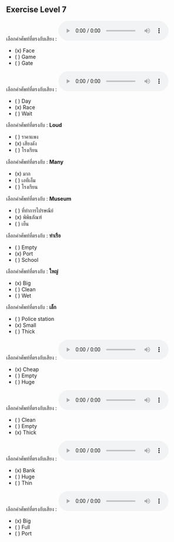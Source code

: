 ## Exercise Level 7

เลือกคำศัพท์ที่ตรงกับเสียง :  ![](/media/audio/face.mp3) 
 - (x) Face
 - ( ) Game
 - ( ) Gate


เลือกคำศัพท์ที่ตรงกับเสียง :  ![](/media/audio/race.mp3) 
 - ( ) Day
 - (x) Race
 - ( ) Wait


 เลือกคำศัพท์ที่ตรงกับ : **Loud**
 - ( ) ราคาแพง
 - (x) เสียงดัง
 - ( ) โรงเรียน

 เลือกคำศัพท์ที่ตรงกับ : **Many**
 - (x) มาก
 - ( ) เอทีเอ็ม
 - ( ) โรงเรียน

 เลือกคำศัพท์ที่ตรงกับ : **Museum**
 - ( ) ที่ทำการไปรษณีย์
 - (x) พิพิธภัณฑ์
 - ( ) เย็น

 เลือกคำศัพท์ที่ตรงกับ : **ท่าเรือ**
 - ( ) Empty
 - (x) Port
 - ( ) School

 เลือกคำศัพท์ที่ตรงกับ : **ใหญ่**
 - (x) Big
 - ( ) Clean
 - ( ) Wet

 เลือกคำศัพท์ที่ตรงกับ : **เล็ก**
 - ( ) Police station
 - (x) Small
 - ( ) Thick

เลือกคำศัพท์ที่ตรงกับเสียง :  ![](/media/audio/cheap.mp3) 
 - (x) Cheap
 - ( ) Empty
 - ( ) Huge


เลือกคำศัพท์ที่ตรงกับเสียง :  ![](/media/audio/thick.mp3) 
 - ( ) Clean
 - ( ) Empty
 - (x) Thick


เลือกคำศัพท์ที่ตรงกับเสียง :  ![](/media/audio/bank.mp3) 
 - (x) Bank
 - ( ) Huge
 - ( ) Thin


เลือกคำศัพท์ที่ตรงกับเสียง :  ![](/media/audio/big.mp3) 
 - (x) Big
 - ( ) Full
 - ( ) Port

